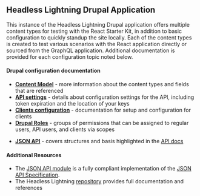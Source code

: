 ## Headless Lightning Drupal Application

This instance of the Headless Lightning Drupal application offers multiple content types for testing with the React Starter Kit, in addition to basic configuration to quickly standup the site locally. Each of the content types is created to test various scenarios with the React application directly or sourced from the GraphQL application. Additional documentation is provided for each configuration topic noted below.


#### Drupal configuration documentation
 
* **[Content Model](./drupal-contenttypes.md)** - more information about the content types and fields that are referenced
* **[API settings](./drupal-apisettings.md)** - details about configuration settings for the API, including token expiration and the location of your keys
* **[Clients configuration](./drupal-consumer.md)** - documentation for setup and configuration for clients
* **[Drupal Roles](./drupal-roles.md)** - groups of permissions that can be assigned to regular users, API users, and clients via scopes
<!--* **[Drupal Tokens](./drupal-tokens.md)** - granted when an API user successfully authenticates with a client authorization -->
* **[JSON API](./drupal-jsonapi.md)** - covers structures and basis highlighted in the [API docs](http://local.decoupledkit.com/api-docs)


#### Additional Resources 


* The [JSON API module](https://www.drupal.org/project/jsonapi) is a fully compliant implementation of the [JSON API Specification](http://jsonapi.org/).
* The Headless Lightning [repository](https://github.com/acquia/headless-lightning) provides full documentation and references 

    
